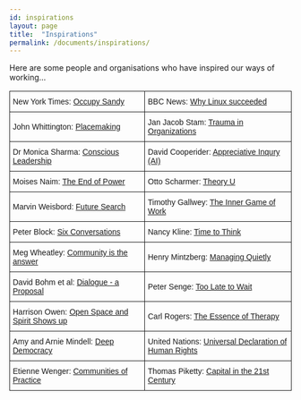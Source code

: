 ```yaml
---
id: inspirations
layout: page
title:  "Inspirations"
permalink: /documents/inspirations/
---
```


Here are some people and organisations who have inspired our ways of working...

<style type="text/css">
.tg  {border-collapse:collapse;border-spacing:0;}
.tg td{font-family:Arial, sans-serif;font-size:14px;padding:10px 5px;border-style:solid;border-width:1px;overflow:hidden;word-break:normal;}
.tg th{font-family:Arial, sans-serif;font-size:14px;font-weight:normal;padding:10px 5px;border-style:solid;border-width:1px;overflow:hidden;word-break:normal;}
</style>
<table class="tg">
  <tr>
    <td class="tg-031e">New York Times: <a href="http://www.nytimes.com/2012/11/11/nyregion/where-fema-fell-short-occupy-sandy-was-there.html?pagewanted=all&_r=0">Occupy Sandy</a></td>
    <td class="tg-031e">BBC News: <a href="http://www.bbc.co.uk/news/technology-18419231">Why Linux succeeded</a></td>
  </tr>
  <tr>
    <td class="tg-031e">John Whittington: <a href="/documents/johnwhittington.htm">Placemaking</a></td>
    <td class="tg-031e">Jan Jacob Stam: <a href="/documents/janjacobtrauma.htm">Trauma in Organizations</a></td>
  </tr>
  <tr>
    <td class="tg-031e">Dr Monica Sharma: <a href="documents/monicasharma.pdf">Conscious Leadership</td>
    <td class="tg-031e">David Cooperider: <a href="/davidcooperider.pdf">Appreciative Inqury (AI)</a></td>
  </tr>
  <tr>
    <td class="tg-031e">Moises Naim: <a href="http://www.huffingtonpost.com/nathan-gardels/governance-after-the-end_b_3046164.html">The End of Power</a></td>
    <td class="tg-031e">Otto Scharmer: <a href="https://www.presencing.com/executivesummary">Theory U</a></td>
  </tr>
  <tr>
    <td class="tg-031e">Marvin Weisbord: <a href="/Marvin%20Weisbord%20Interview.htm">Future Search</a></td>
    <td class="tg-031e">Timothy Gallwey: <a href="/The%20Inner%20Game%20of%20Work,%20Timothy%20Gallwey.htm">The Inner Game of Work</td>
  </tr>
  <tr>
    <td class="tg-031e">Peter Block: <a href="/Block%206%20conversations.htm">Six Conversations</a><br></td>
    <td class="tg-031e">Nancy Kline: <a href="/NK%20Time%20to%20think.htm">Time to Think</a></td>
  </tr>
  <tr>
    <td class="tg-031e">Meg Wheatley: <a href="/margaretwheatley.pdf">Community is the answer</a></td>
    <td class="tg-031e">Henry Mintzberg: <a href="/managingquietly.htm">Managing Quietly</a></td>
  </tr>
  <tr>
    <td class="tg-031e">David Bohm et al: <a href="/davidbohm.htm">Dialogue - a Proposal</a></td>
    <td class="tg-031e">Peter Senge: <a href="/petersenge.htm">Too Late to Wait</a></td>
  </tr>
  <tr>
    <td class="tg-031e">Harrison Owen: <a href="/openspacespirit.htm">Open Space and Spirit Shows up</a></td>
    <td class="tg-031e">Carl Rogers: <a href="/rogersessence.htm">The Essence of Therapy</a></td>
  </tr>
  <tr>
    <td class="tg-031e">Amy and Arnie Mindell: <a href="/mindells.htm">Deep Democracy</a></td>
    <td class="tg-031e">United Nations: <a href="/unidechr.htm">Universal Declaration of Human Rights</a></td>
  </tr>
  <tr>
    <td class="tg-031e">Etienne Wenger: <a href="/wengercommofpractice.pdf">Communities of Practice</a></td>
    <td class="tg-031e">Thomas Piketty: <a href="http://www.theguardian.com/books/2014/apr/13/occupy-right-capitalism-failed-world-french-economist-thomas-piketty">Capital in the 21st Century</a></td>
  </tr>

</table>
